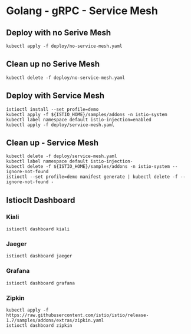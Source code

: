 # Golang - gRPC - Service Mesh

## Deploy with no Serive Mesh

```console
kubectl apply -f deploy/no-service-mesh.yaml
```

## Clean up no Serive Mesh

```console
kubectl delete -f deploy/no-service-mesh.yaml
```

## Deploy with Service Mesh

```console
istioctl install --set profile=demo
kubectl apply -f ${ISTIO_HOME}/samples/addons -n istio-system
kubectl label namespace default istio-injection=enabled
kubectl apply -f deploy/service-mesh.yaml
```

## Clean up - Service Mesh

```console
kubectl delete -f deploy/service-mesh.yaml
kubectl label namespace default istio-injection-
kubectl delete -f ${ISTIO_HOME}/samples/addons -n istio-system --ignore-not-found
istioctl --set profile=demo manifest generate | kubectl delete -f --ignore-not-found -
```

## Istioclt Dashboard

### Kiali

```console
istioctl dashboard kiali
```

### Jaeger

```console
istioctl dashboard jaeger
```

### Grafana

```console
istioctl dashboard grafana
```

### Zipkin

```console
kubectl apply -f https://raw.githubusercontent.com/istio/istio/release-1.7/samples/addons/extras/zipkin.yaml
istioctl dashboard zipkin
```

